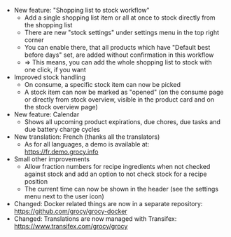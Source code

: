 - New feature: "Shopping list to stock workflow"
  - Add a single shopping list item or all at once to stock directly from the shopping list
  - There are new "stock settings" under settings menu in the top right corner
  - You can enable there, that all products which have "Default best before days" set, are added without confirmation in this workflow
  - => This means, you can add the whole shopping list to stock with one click, if you want
- Improved stock handling
  - On consume, a specific stock item can now be picked
  - A stock item can now be marked as "opened" (on the consume page or directly from stock overview, visible in the product card and on the stock overview page)
- New feature: Calendar
  - Shows all upcoming product expirations, due chores, due tasks and due battery charge cycles
- New translation: French (thanks all the translators)
  - As for all languages, a demo is available at: https://fr.demo.grocy.info
- Small other improvements
  - Allow fraction numbers for recipe ingredients when not checked against stock and add an option to not check stock for a recipe position
  - The current time can now be shown in the header (see the settings menu next to the user icon)
- Changed: Docker related things are now in a separate repository: https://github.com/grocy/grocy-docker
- Changed: Translations are now managed with Transifex: https://www.transifex.com/grocy/grocy

